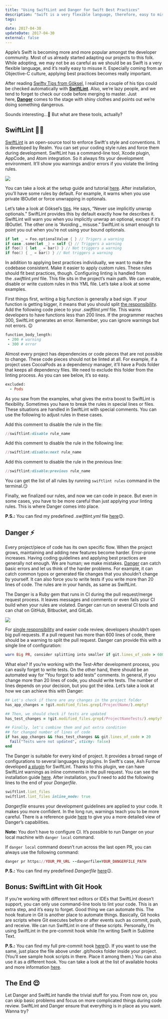 ```yaml
---
title: "Using SwiftLint and Danger for Swift Best Practices"
description: "Swift is a very flexible language, therefore, easy to misuse. Applying best practices in Swift lint is important."
tags:
  -
date: 2017-04-30
updateDate: 2017-04-30
external: false
---
```


Apple’s Swift is becoming more and more popular amongst the developer community. Most of us already started adapting our projects to this folk. While adopting, we may not be as careful as we should be as Swift is a very flexible language, and it’s really easy to misuse it. Especially coming from an Objective-C culture, applying best practices becomes really important.

After reading [Swifty Tips from Göksel](https://medium.com/nsistanbul/swifty-tips-%EF%B8%8F-8564553ba3ec), I realized a couple of his tips could be checked automatically with **[SwiftLint](http://bit.ly/2pszEcm)**. Also, we’re lazy people, and we tend to forget to check our code before merging to master. Just here, **[Danger](http://bit.ly/2pJ2DLY)** comes to the stage with shiny clothes and points out we’re doing something dangerous.

Sounds interesting...🤔 But what are these tools, actually?

## SwiftLint 💪🏽

[SwiftLint](http://bit.ly/2pszEcm) is an open-source tool to enforce Swift's style and conventions. It is developed by Realm. You can set your coding style rules and force them during development. SwiftLint has a command-line tool, Xcode plugin, AppCode, and Atom integration. So it always fits your development environment. It’ll show you warnings and/or errors if you violate the linting rules.

![](/images/content/posts/ns-for-ios-devs/Pasted%20image%2020230722221510.png)

You can take a look at the setup guide and tutorial [here](http://bit.ly/2oJGIUS). After installation, you’ll have some rules by default. For example, it warns when you use private IBOutlet or force unwrapping in optionals.

Let’s take a look at Göksel’s [tips](http://bit.ly/2oTbJkg). He says, “Never use implicitly unwrap optionals.” SwiftLint provides this by default exactly how he describes it. SwiftLint will warn you when you implicitly unwrap an optional, except if it’s IBOutlet. The other one is “Avoiding _ misuse.” SwiftLint is smart enough to point you out when you’re not using your bound optionals.

```swift
if let _ = Foo.optionalValue { } // Trigers a warning
if case .some(let _) = self {} // Triggers a warning
if foo() { let _ = bar() } // Not triggers a warning
if foo() { _ = bar() } // Not triggers a warning
```

In addition to applying best practices individually, we want to make the codebase consistent. Make it easier to apply custom rules. These rules should fit best practices, though. Configuring linting is handled from the _.swiftlint.yml_ file. This file sits in the project’s main path. We can enable, disable or write custom rules in this YML file. Let’s take a look at some examples.

First things first, writing a big function is generally a bad sign. If your function is getting bigger, it means that you should split [the responsibility](http://bit.ly/2qqFzxT). Add the following code piece to your _.swiftlint.yml_ file. This warns developers to have functions less than 200 lines. If the programmer reaches 300, SwiftLint generates an error. Remember, you can ignore warnings but not errors. 😉

```ruby
function_body_length:
 - 200 # warning
 - 300 # error
```

Almost every project has dependencies or code pieces that are not possible to change. These code pieces should not be linted at all. For example, if a project uses CocoaPods as a dependency manager, it’ll have a Pods folder that keeps all dependency files. We need to exclude this folder from the linting process. As you can see below, it’s so easy.

```ruby
excluded:
  - Pods
```

As you saw from the examples, what gives the extra boost to SwiftLint is flexibility. Sometimes you have to break the rules in special lines or files. These situations are handled in SwiftLint with special comments. You can use the following to adjust rules in these cases.

Add this comment to disable the rule in the file:

```ruby
//swiftlint:disable rule_name
```

Add this comment to disable the rule in the following line:

```ruby
//swiftlint:disable:next rule_name
```

Add this comment to disable the rule in the previous line:

```ruby
//swiftlint:disable:previous rule_name
```

You can get the list of all rules by running `swiftlint rules` command in the terminal.😏

Finally, we finalized our rules, and now we can code in peace. But even in some cases, you have to be more careful than just applying your linting rules. This is where Danger comes into place.

**P.S.:** You can find my predefined _.swiftlint.yml_ file [here](http://bit.ly/2pswdlX)😉.

## Danger ⚡️

Every project/piece of code has its own specific flow. When the project grows, maintaining and adding new features become harder. Error-prone increases. Having coding guidelines and applying best practices are generally not enough. We are human; we make mistakes. [Danger](http://bit.ly/2pJ2DLY) can catch basic errors and let us think of the harder problems. For example, it can catch common typos or generated file changes that you shouldn’t change by yourself. It can also force you to write tests if you write more than 20 lines of code. The rules are in your hands, as same as SwiftLint.

The Danger is a Ruby gem that runs in CI during the pull request/merge request process. It leaves messages and comments or even fails your CI build when your rules are violated. Danger can run on several CI tools and can chat on GitHub, Bitbucket, and GitLab.

![](/images/content/posts/ns-for-ios-devs/Pasted%20image%2020230722221526.png)

For [single responsibility](http://bit.ly/2qqFzxT) and easier code review, developers shouldn’t open big pull requests. If a pull request has more than 600 lines of code, there should be a warning to split the pull request. Danger can provide this with a single line of configuration:

```ruby
warn Big PR, consider splitting into smaller if git.lines_of_code > 600
```

What else? If you’re working with the Test-After development process, you can easily forget to write tests. On the other hand, there should be an automated way for “You forgot to add tests” comments. In general, if you change more than 20 lines of code, you should write tests. The number of lines depends on your decision, but you got the idea. Let’s take a look at how we can achieve this with Danger:

```ruby
## Let's check if there are any changes in the project folder
has_app_changes = !git.modified_files.grep(/ProjectName/).empty?

## Then, we should check if tests are updated
has_test_changes = !git.modified_files.grep(/ProjectNameTests/).empty?

## Finally, let's combine them and put extra condition 
## for changed number of lines of code
if has_app_changes && !has_test_changes && git.lines_of_code > 20
  fail("Tests were not updated", sticky: false)
end
```

The Danger is suitable for every kind of project. It provides a broad range of configurations to several languages by plugins. In Swift's case, Ash Furrow developed [a plugin](http://bit.ly/2pvYyd2) for SwiftLint. Thanks to this plugin, we can have SwiftLint warnings as inline comments in the pull request. You can see the installation guide [here](http://bit.ly/2pvYyd2). After installation, you’ll need to add the following lines to the end of your _Dangerfile_.

```ruby
swiftlint.lint_files
swiftlint.lint_files inline_mode: true
```

_Dangerfile_ ensures your development guidelines are applied to your code. It makes you more confident. In the long run, warnings teach you to be more careful. There is a reference guide [here](http://bit.ly/2oCQ9pd) to give you a more detailed view of Danger’s capabilities.

**Note:** You don’t have to configure CI. It’s possible to run Danger on your local machine with `danger local` command.

If `danger local` command doesn’t run across the last open PR, you can always use the following command:

```ruby
danger pr https://YOUR_PR_URL --dangerfile=YOUR_DANGERFILE_PATH
```

**P.S.:** You can find my predefined _Dangerfile_ [here](http://bit.ly/2oT8Z6s)😉.

## Bonus: SwiftLint with Git Hook

If you’re working with different text editors or IDEs that SwiftLint doesn’t support, you can only use command-line tools to lint your code. This is an extra step, and it’s easy to forget. Good thing we can automate this. The hook feature in Git is another place to automate things. Basically, Git hooks are scripts where Git executes before or after events such as commit, push, and receive. We can run SwiftLint in one of these scripts. Personally, I’m using SwiftLint in the pre-commit hook while I’m writing Swift in Sublime Text.

**P.S.:** You can find my full pre-commit hook [here](http://bit.ly/2oWmiE8)😉. If you want to use the same, just place the file above under .git/hooks folder inside your project. (You’ll see sample hook scripts in there. Place it among them.) You can also use it as a different hook. You can take a look at the list of available hooks and more information [here](http://do.co/2qfn4x3).

## The End 😌

Let Danger and SwiftLint handle the trivial stuff for you. From now on, you can skip basic problems and focus on more complicated things during code review. SwiftLint and Danger ensure that everything is in place as you want. Wanna try?